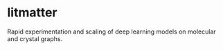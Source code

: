# litmatter
Rapid experimentation and scaling of deep learning models on molecular and crystal graphs.

